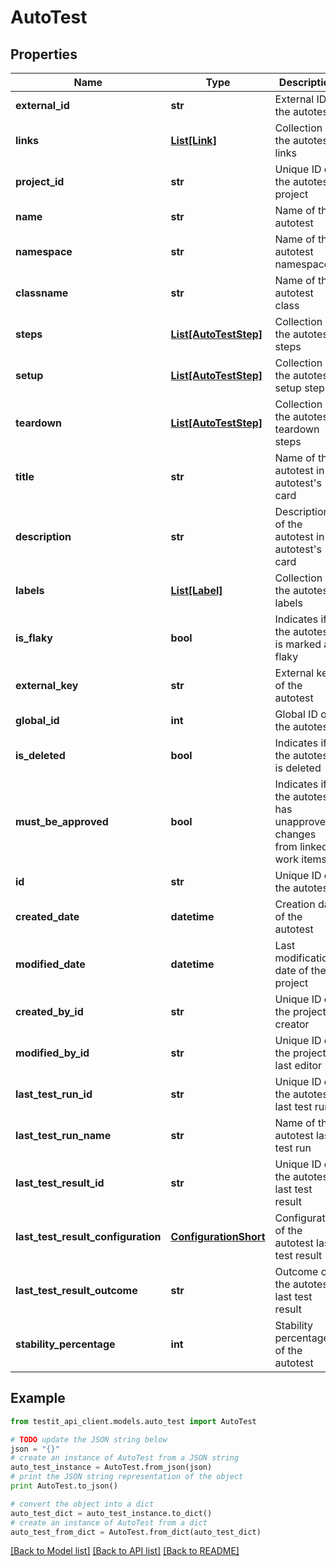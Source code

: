 # AutoTest


## Properties
Name | Type | Description | Notes
------------ | ------------- | ------------- | -------------
**external_id** | **str** | External ID of the autotest | 
**links** | [**List[Link]**](Link.md) | Collection of the autotest links | [optional] 
**project_id** | **str** | Unique ID of the autotest project | 
**name** | **str** | Name of the autotest | 
**namespace** | **str** | Name of the autotest namespace | [optional] 
**classname** | **str** | Name of the autotest class | [optional] 
**steps** | [**List[AutoTestStep]**](AutoTestStep.md) | Collection of the autotest steps | [optional] 
**setup** | [**List[AutoTestStep]**](AutoTestStep.md) | Collection of the autotest setup steps | [optional] 
**teardown** | [**List[AutoTestStep]**](AutoTestStep.md) | Collection of the autotest teardown steps | [optional] 
**title** | **str** | Name of the autotest in autotest&#39;s card | [optional] 
**description** | **str** | Description of the autotest in autotest&#39;s card | [optional] 
**labels** | [**List[Label]**](Label.md) | Collection of the autotest labels | [optional] 
**is_flaky** | **bool** | Indicates if the autotest is marked as flaky | [optional] 
**external_key** | **str** | External key of the autotest | [optional] 
**global_id** | **int** | Global ID of the autotest | 
**is_deleted** | **bool** | Indicates if the autotest is deleted | 
**must_be_approved** | **bool** | Indicates if the autotest has unapproved changes from linked work items | 
**id** | **str** | Unique ID of the autotest | 
**created_date** | **datetime** | Creation date of the autotest | 
**modified_date** | **datetime** | Last modification date of the project | [optional] 
**created_by_id** | **str** | Unique ID of the project creator | 
**modified_by_id** | **str** | Unique ID of the project last editor | [optional] 
**last_test_run_id** | **str** | Unique ID of the autotest last test run | [optional] 
**last_test_run_name** | **str** | Name of the autotest last test run | [optional] 
**last_test_result_id** | **str** | Unique ID of the autotest last test result | [optional] 
**last_test_result_configuration** | [**ConfigurationShort**](ConfigurationShort.md) | Configuration of the autotest last test result | [optional] 
**last_test_result_outcome** | **str** | Outcome of the autotest last test result | [optional] 
**stability_percentage** | **int** | Stability percentage of the autotest | [optional] 

## Example

```python
from testit_api_client.models.auto_test import AutoTest

# TODO update the JSON string below
json = "{}"
# create an instance of AutoTest from a JSON string
auto_test_instance = AutoTest.from_json(json)
# print the JSON string representation of the object
print AutoTest.to_json()

# convert the object into a dict
auto_test_dict = auto_test_instance.to_dict()
# create an instance of AutoTest from a dict
auto_test_from_dict = AutoTest.from_dict(auto_test_dict)
```
[[Back to Model list]](../README.md#documentation-for-models) [[Back to API list]](../README.md#documentation-for-api-endpoints) [[Back to README]](../README.md)


